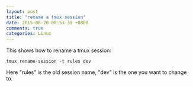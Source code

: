 ```yaml
---
layout: post
title: "rename a tmux session"
date: 2015-08-20 08:53:39 +0800
comments: true
categories: Linux
---
```

This shows how to rename a tmux session:

```
tmux rename-session -t rules dev
```

Here "rules" is the old session name, "dev" is the one you want to change to.
